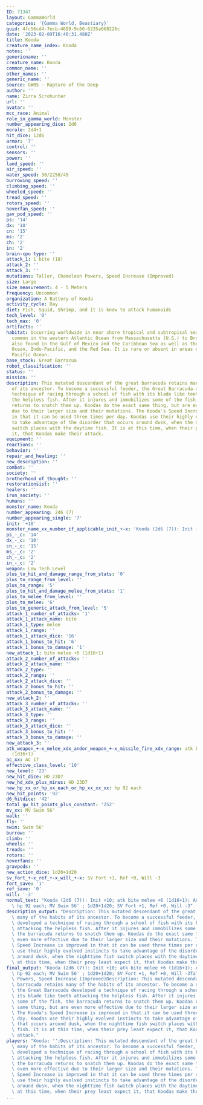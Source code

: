 ```yaml
---
ID: 71347
layout: GammaWorld
categories: '{Gamma World, Beastiary}'
guid: 4fc56cd4-7ecb-4699-9c66-6235a068226c
date: '2023-02-09T16:46:31.480Z'
title: Kooda
creature_name_index: Kooda
notes: ''
genericname: ''
creature_name: Kooda
common_name: ''
other_names: ''
generic_name: ''
source: GW05 - Rapture of the Deep
author: ''
name: Zirra Scrohunter
url: ''
avatar: ''
mcc_race: Animal
role_in_gamma_world: Monster
number_appearing_dice: 2d6
morale: 2d4+1
hit_dice: 12d6
armor: '7'
control: ''
sensors: ''
power: ''
land_speed: ''
air_speed: ''
water_speed: 30/2250/45
burrowing_speed: ''
climbing_speed: ''
wheeled_speed: ''
tread_speed: ''
rotors_speed: ''
hoverfan_speed: ''
gav_pod_speed: ''
ps: '14'
dx: '10'
cn: '15'
ms: '2'
ch: '2'
in: '2'
brain-cpu type: ''
attack_1: 1 bite (18)
attack_2: ''
attack_3: ''
mutations: Taller, Chameleon Powers, Speed Increase (Improved)
size: Large
size_measurement: 4 - 5 Meters
frequency: Uncommon
organization: A Battery of Kooda
activity_cycle: Day
diet: Fish, Squid, Shrimp, and it is know to attack humanoids
tech_level: '0'
tech_max: '0'
artifacts: ''
habitat: Occurring worldwide in near shore tropical and subtropical seas (30N - 30S),
  common in the western Atlantic Ocean from Massachusetts (U.S.) to Brazil. It is
  also found in the Gulf of Mexico and the Caribbean Sea as well as the eastern Atlantic
  Ocean, Indo-Pacific, and the Red Sea. It is rare or absent in areas of the eastern
  Pacific Ocean.
base_stock: Great Barracua
robot_classification: ''
status: ''
mission: ''
description: This mutated descendant of the great barracuda retains many of the habits
  of its ancestor. To become a successful feeder, the Great Barracuda developed a
  technique of racing through a school of fish with its blade like teeth attacking
  the helpless fish. After it injures and immobilizes some of the fish, the barracuda
  returns to snatch them up. Koodas do the exact same thing, but are even more effective
  due to their larger size and their mutations. The Kooda's Speed Increase is improved
  in that it can be used three times per day. Koodas use their highly evolved instincts
  to take advantage of the disorder that occurs around dusk, when the nighttime fish
  switch places with the daytime fish. It is at this time, when their prey least expect
  it, that Koodas make their attack.
equipment: ''
reactions: ''
behavior: ''
repair_and_healing: ''
new_description: ''
combat: ''
society: ''
brotherhood_of_thought: ''
restorationsist: ''
healers: ''
iron_society: ''
humans: ''
monster_name: Kooda
number_appearing: 2d6 (7)
number_appearing_single: '7'
init: '+10'
monster_name_xx_number_if_applicable_init_+-x: 'Kooda (2d6 (7)): Init +10'
ps_-_c: '14'
dx_-_c: '10'
cn_-_c: '15'
ms_-_c: '2'
ch_-_c: '2'
in_-_c: '2'
weapon: Low Tech Level
plus_to_hit_and_damage_range_from_stats: '0'
plus_to_range_from_level: ''
plus_to_range: '5'
plus_to_hit_and_damage_melee_from_stats: '1'
plus_to_melee_from_level: ''
plus_to_melee: '6'
plus_to_generic_attack_from_level: '5'
attack_1_number_of_attacks: '1'
attack_1_attack_name: bite
attack_1_type: melee
attack_1_range: ''
attack_1_attack_dice: '16'
attack_1_bonus_to_hit: '6'
attack_1_bonus_to_damage: '1'
new_attack_1: bite melee +6 (1d16+1)
attack_2_number_of_attacks: ''
attack_2_attack_name: ''
attack_2_type: ''
attack_2_range: ''
attack_2_attack_dice: ''
attack_2_bonus_to_hit: ''
attack_2_bonus_to_damage: ''
new_attack_2: ''
attack_3_number_of_attacks: ''
attack_3_attack_name: ''
attack_3_type: ''
attack_3_range: ''
attack_3_attack_dice: ''
attack_3_bonus_to_hit: ''
attack_3_bonus_to_damage: ''
new_attack_3: ''
atk_weapon_+-x_melee_xdx_andor_weapon_+-x_missile_fire_xdx_range: atk bite melee +6
  (1d16+1)
ac_xx: AC 17
effective_class_level: '10'
new_level: '23'
new_hit_dice: HD 23D7
new_hd_xdx_plus_minus: HD 23D7
new_hp_xx_or_hp_xx_each_or_hp_xx_xx_xx: hp 92 each
new_hit_points: '92'
d6_hitdice: '42'
total_gw_hit_points_plus_constant: '252'
mv_xx: MV Swim 56'
walk: ''
fly: ''
swim: Swim 56'
burrow: ''
climb: ''
wheels: ''
treads: ''
rotors: ''
hoverfans: ''
gravpods: ''
new_action_dice: 1d20+1d20
sv_fort_+-x_ref_+-x_will_+-x: SV Fort +1, Ref +0, Will -3
fort_save: '1'
ref_save: '0'
will: '-3'
normal_text: "Kooda (2d6 (7)): Init +10; atk bite melee +6 (1d16+1); AC 17; HD 23D7\
  \ hp 92 each; MV Swim 56' ; 1d20+1d20; SV Fort +1, Ref +0, Will -3"
description_output: "Description: This mutated descendant of the great barracuda retains\
  \ many of the habits of its ancestor. To become a successful feeder, the Great Barracuda\
  \ developed a technique of racing through a school of fish with its blade like teeth\
  \ attacking the helpless fish. After it injures and immobilizes some of the fish,\
  \ the barracuda returns to snatch them up. Koodas do the exact same thing, but are\
  \ even more effective due to their larger size and their mutations. The Kooda's\
  \ Speed Increase is improved in that it can be used three times per day. Koodas\
  \ use their highly evolved instincts to take advantage of the disorder that occurs\
  \ around dusk, when the nighttime fish switch places with the daytime fish. It is\
  \ at this time, when their prey least expect it, that Koodas make their attack."
final_output: "Kooda (2d6 (7)): Init +10; atk bite melee +6 (1d16+1); AC 17; HD 23D7\
  \ hp 92 each; MV Swim 56' ; 1d20+1d20; SV Fort +1, Ref +0, Will -3Taller, Chameleon\
  \ Powers, Speed Increase (Improved)Description: This mutated descendant of the great\
  \ barracuda retains many of the habits of its ancestor. To become a successful feeder,\
  \ the Great Barracuda developed a technique of racing through a school of fish with\
  \ its blade like teeth attacking the helpless fish. After it injures and immobilizes\
  \ some of the fish, the barracuda returns to snatch them up. Koodas do the exact\
  \ same thing, but are even more effective due to their larger size and their mutations.\
  \ The Kooda's Speed Increase is improved in that it can be used three times per\
  \ day. Koodas use their highly evolved instincts to take advantage of the disorder\
  \ that occurs around dusk, when the nighttime fish switch places with the daytime\
  \ fish. It is at this time, when their prey least expect it, that Koodas make their\
  \ attack."
players: "Kooda; '';Description: This mutated descendant of the great barracuda retains\
  \ many of the habits of its ancestor. To become a successful feeder, the Great Barracuda\
  \ developed a technique of racing through a school of fish with its blade like teeth\
  \ attacking the helpless fish. After it injures and immobilizes some of the fish,\
  \ the barracuda returns to snatch them up. Koodas do the exact same thing, but are\
  \ even more effective due to their larger size and their mutations. The Kooda's\
  \ Speed Increase is improved in that it can be used three times per day. Koodas\
  \ use their highly evolved instincts to take advantage of the disorder that occurs\
  \ around dusk, when the nighttime fish switch places with the daytime fish. It is\
  \ at this time, when their prey least expect it, that Koodas make their attack.|"
...
```

